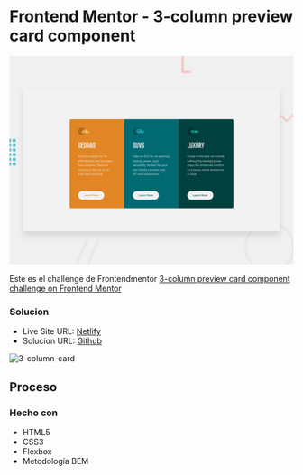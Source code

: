 # Frontend Mentor - 3-column preview card component

![Design preview for the 3-column preview card component coding challenge](./design/desktop-preview.jpg)

Este es el challenge de Frontendmentor [3-column preview card component challenge on Frontend Mentor](https://www.frontendmentor.io/challenges/3column-preview-card-component-pH92eAR2-)

### Solucion

- Live Site URL: [Netlify](https://hugoorlando-3column-card.netlify.app/)
- Solucion URL: [Github](https://github.com/hugoorlando/3-column-preview-card-component)

![3-column-card](https://github.com/hugoorlando/3-column-preview-card-component/blob/main/img_1.png)

## Proceso

### Hecho con

- HTML5
- CSS3
- Flexbox
- Metodología BEM